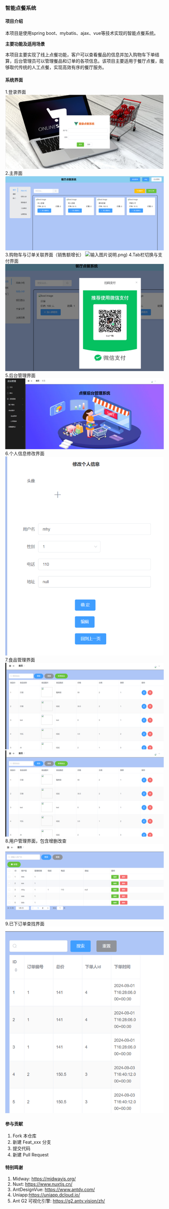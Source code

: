 ### 智能点餐系统


#### 项目介绍
本项目是使用spring boot、mybatis、ajax、vue等技术实现的智能点餐系统。

 **主要功能及适用场景** 

本项目主要实现了线上点餐功能，客户可以查看餐品的信息并加入购物车下单结算，后台管理员可以管理餐品和订单的各项信息。该项目主要适用于餐厅点餐，能够取代传统的人工点餐，实现高效有序的餐厅服务。

#### 系统界面

1.登录界面
![输入图片说明](%E6%BC%94%E7%A4%BA%E5%9B%BE%E7%89%87/%E7%99%BB%E5%BD%95.png)
2.主界面
![输入图片说明](%E6%BC%94%E7%A4%BA%E5%9B%BE%E7%89%87/%E4%B8%BB%E7%95%8C%E9%9D%A2.png)
3.购物车与订单关联界面（销售额增长）
![输入图片说明](%E6%BC%94%E7%A4%BA%E5%9B%BE%E7%89%87/%E8%B4%AD%E7%89%A9%E8%BD%A6%E4%B8%8E%E8%AE%A2%E5%8D%95%E5%85%B3%E8%81%94%E7%95%8C%E9%9D%A2%EF%BC%88%E9%94%80%E5%94%AE%E9%A2%9D%E5%A2%9E%E9%95%BF).png)
4.Tab栏切换与支付界面
![输入图片说明](%E6%BC%94%E7%A4%BA%E5%9B%BE%E7%89%87/Tab%E6%A0%8F%E5%88%87%E6%8D%A2%E4%B8%8E%E6%94%AF%E4%BB%98%E7%95%8C%E9%9D%A2.png)
5.后台管理界面
![输入图片说明](%E6%BC%94%E7%A4%BA%E5%9B%BE%E7%89%87/%E5%90%8E%E5%8F%B0%E7%AE%A1%E7%90%86%E7%95%8C%E9%9D%A2.png)
6.个人信息修改界面
![输入图片说明](%E6%BC%94%E7%A4%BA%E5%9B%BE%E7%89%87/%E4%B8%AA%E4%BA%BA%E4%BF%A1%E6%81%AF%E4%BF%AE%E6%94%B9%E7%95%8C%E9%9D%A2.png)
7.食品管理界面
![输入图片说明](%E6%BC%94%E7%A4%BA%E5%9B%BE%E7%89%87/%E9%A3%9F%E5%93%81%E7%AE%A1%E7%90%86%E7%95%8C%E9%9D%A2.png)
![输入图片说明](%E6%BC%94%E7%A4%BA%E5%9B%BE%E7%89%87/%E9%A3%9F%E5%93%81%E7%AE%A1%E7%90%86%E7%95%8C%E9%9D%A21.png)
8.用户管理界面，包含增删改查
![输入图片说明](%E6%BC%94%E7%A4%BA%E5%9B%BE%E7%89%87/%E7%94%A8%E6%88%B7%E7%AE%A1%E7%90%86%E7%95%8C%E9%9D%A2%EF%BC%8C%E5%8C%85%E5%90%AB%E5%A2%9E%E5%88%A0%E6%94%B9%E6%9F%A5.png)
9.已下订单查找界面
![输入图片说明](%E6%BC%94%E7%A4%BA%E5%9B%BE%E7%89%87/%E5%B7%B2%E4%B8%8B%E8%AE%A2%E5%8D%95%E6%9F%A5%E6%89%BE%E7%95%8C%E9%9D%A2.png)

#### 参与贡献

1.  Fork 本仓库
2.  新建 Feat_xxx 分支
3.  提交代码
4.  新建 Pull Request


#### 特别鸣谢
1. Midway: https://midwayjs.org/
1. Nuxt: https://www.nuxtjs.cn/
1. AntDesignVue: https://www.antdv.com/
1. Uniapp:https://uniapp.dcloud.io/
1. Ant G2 可视化引擎: https://g2.antv.vision/zh/


